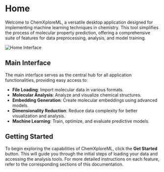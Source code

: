 # Home

Welcome to ChemXploreML, a versatile desktop application designed for implementing machine learning techniques in chemistry. This tool simplifies the process of molecular property prediction, offering a comprehensive suite of features for data preprocessing, analysis, and model training.

![Home Interface](/screenshots/home/cxml-home.png)

## Main Interface

The main interface serves as the central hub for all application functionalities, providing easy access to:

- **File Loading**: Import molecular data in various formats.
- **Molecular Analysis**: Analyze and visualize chemical structures.
- **Embedding Generation**: Create molecular embeddings using advanced models.
- **Dimensionality Reduction**: Reduce data complexity for better visualization and analysis.
- **Machine Learning**: Train, optimize, and evaluate predictive models.

## Getting Started

To begin exploring the capabilities of ChemXploreML, click the **Get Started** button. This will guide you through the initial steps of loading your data and accessing the analysis tools. For more detailed instructions on each feature, refer to the corresponding sections of this documentation.

